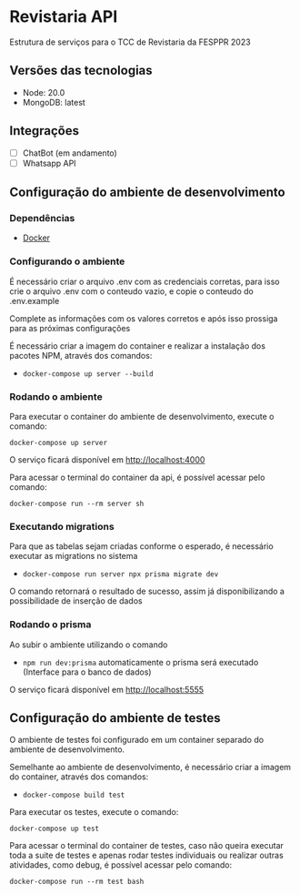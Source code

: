 # Revistaria API

Estrutura de serviços para o TCC de Revistaria da FESPPR 2023

## Versões das tecnologias

- Node: 20.0
- MongoDB: latest

## Integrações

- [ ] ChatBot (em andamento)
- [ ] Whatsapp API

## Configuração do ambiente de desenvolvimento

### Dependências

- [Docker](https://www.docker.com/)

### Configurando o ambiente

É necessário criar o arquivo .env com as credenciais corretas, para isso crie o arquivo .env com o conteudo
vazio, e copie o conteudo do .env.example

Complete as informações com os valores corretos e após isso prossiga para as próximas configurações

É necessário criar a imagem do container e realizar a instalação dos pacotes NPM, através dos comandos:
- `docker-compose up server --build`

### Rodando o ambiente

Para executar o container do ambiente de desenvolvimento, execute o comando:

`docker-compose up server`


O serviço ficará disponível em [http://localhost:4000](http://localhost:4000)

Para acessar o terminal do container da api, é possível acessar pelo comando:

`docker-compose run --rm server sh`

### Executando migrations

Para que as tabelas sejam criadas conforme o esperado, é necessário
executar as migrations no sistema

- `docker-compose run server npx prisma migrate dev`

O comando retornará o resultado de sucesso, assim já disponibilizando a possibilidade de
inserção de dados

### Rodando o prisma

Ao subir o ambiente utilizando o comando
- `npm run dev:prisma`
automaticamente o prisma será executado (Interface para o banco de dados)

O serviço ficará disponível em [http://localhost:5555](http://localhost:5555)

## Configuração do ambiente de testes

O ambiente de testes foi configurado em um container separado do ambiente de desenvolvimento.

Semelhante ao ambiente de desenvolvimento, é necessário criar a imagem do container, através dos comandos:
- `docker-compose build test`

Para executar os testes, execute o comando:

`docker-compose up test`

Para acessar o terminal do container de testes, caso não queira executar toda a suite de testes e apenas rodar testes individuais ou realizar outras atividades, como debug, é possível acessar pelo comando:

`docker-compose run --rm test bash`